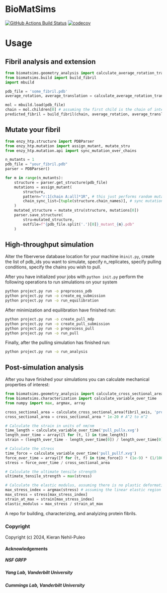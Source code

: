 BioMatSims
==============================
[//]: # (Badges)
[![GitHub Actions Build Status](https://github.com/REPLACE_WITH_OWNER_ACCOUNT/biomatsims/workflows/CI/badge.svg)](https://github.com/REPLACE_WITH_OWNER_ACCOUNT/biomatsims/actions?query=workflow%3ACI)
[![codecov](https://codecov.io/gh/REPLACE_WITH_OWNER_ACCOUNT/BioMatSims/branch/main/graph/badge.svg)](https://codecov.io/gh/REPLACE_WITH_OWNER_ACCOUNT/BioMatSims/branch/main)



# Usage

## Fibril analysis and extension
```python
from biomatsims.geometry_analysis import calculate_average_rotation_translation
from biomatsims.build import build_fibril
import mbuild

pdb_file = 'some_fibril.pdb'
average_rotation, average_translation = calculate_average_rotation_translation(pdb_file)

mol = mbuild.load(pdb_file)
chain = mol.children[0] # assuming the first child is the chain of interest
predicted_fibril = build_fibril(chain, average_rotation, average_translation, n_chains=40)
```

## Mutate your fibril
```python
from enzy_htp.structure import PDBParser
from enzy_htp.mutation import assign_mutant, mutate_stru
from enzy_htp.mutation.api import sync_mutation_over_chains

n_mutants = 1
pdb_file = "your_fibril.pdb"
parser = PDBParser()

for m in range(n_mutants):
    structure = parser.get_structure(pdb_file)
    mutations = assign_mutant(
        structure,
        pattern="r:1[chain A:all]*1R", # this just performs random mutations across the chain
        chain_sync_list=[tuple(structure.chain_names)], # sync mutations across entire fibril
    )
    mutated_structure = mutate_stru(structure, mutations[0])
    parser.save_structure(
        stru=mutated_structure, 
        outfile=f"{pdb_file.split('.')[0]}_mutant_{m}.pdb"
    )
```

## High-throughput simulation 
Alter the fiberverse database location for your machine in`init.py`, create the list of pdb_ids you want to simulate, specify n_replicates, specify pulling conditions, specify the chains you wish to pull. 

After you have initialized your jobs with `python init.py` perform the following operations to run simulations on your system
```bash
python project.py run -o preprocess_pdb
python project.py run -o create_eq_submission
python project.py run -o run_equilibration
```
After minimization and equilibration have finished run:
```bash
python project.py run -o create_pull_mdp
python project.py run -o create_pull_submission
python project.py run -o preprocess_pull
python project.py run -o run_pull
```
Finally, after the pulling simulation has finished run:
```bash
python project.py run -o run_analysis
```

## Post-simulation analysis
After you have finished your simulations you can calculate mechanical properties of interest:
```python
from biomatsims.geometry_analysis import calculate_cross_sectional_area
from biomatsims.characterization import calculate_variable_over_time
from numpy import max, argmax, array

cross_sectional_area = calculate_cross_sectional_area(fibril_axis, 'protofibril.pdb')
cross_sectional_area = cross_sectional_area * 1e-20 # A^2 to m^2

# Calculate the strain in units of nm/nm
time_length = calculate_variable_over_time('pull_pullx.xvg')
length_over_time = array([l for (t, l) in time_length])
strain = (length_over_time - length_over_time[0]) / length_over_time[0]

# Calculate the stress
time_force = calculate_variable_over_time('pull_pullf.xvg')
force_over_time = array([f for (t, f) in time_force]) * (1e-9) * (1/1000) # kJ/mol/nm to N
stress = force_over_time / cross_sectional_area

# Calculate the ultimate tensile strength
ultimate_tensile_strength = max(stress)

# Calculate the elastic modulus, assuming there is no plastic deformation
max_stress_index = argmax(stress) # assuming the linear elastic region ends at maximum stress
max_stress = stress[max_stress_index]
strain_at_max = strain[max_stress_index]
elastic_modulus = max_stress / strain_at_max
```


A repo for building, characterizing, and analyizing protein fibrils.

### Copyright

Copyright (c) 2024, Kieran Nehil-Puleo


#### Acknowledgements
##### NSF GRFP
##### Yang Lab, Vanderbilt University
##### Cummings Lab, Vanderbilt University
